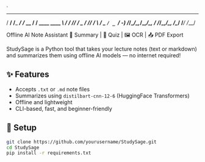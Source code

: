 .
   
   
   ______          __       ____             
  / __/ /___ _____/ /_ __  / __/__ ____ ____ 
 _\ \/ __/ // / _  / // / _\ \/ _ `/ _ `/ -_)
/___/\__/\_,_/\_,_/\_, / /___/\_,_/\_, /\__/ 
                  /___/           /___/      

   Offline AI Note Assistant
📄 Summary | 🧪 Quiz | 🖼 OCR | 📤 PDF Export

StudySage is a Python tool that takes your lecture notes (text or markdown) and summarizes them using offline AI models — no internet required!

## ✨ Features
- Accepts `.txt` or `.md` note files
- Summarizes using `distilbart-cnn-12-6` (HuggingFace Transformers)
- Offline and lightweight
- CLI-based, fast, and beginner-friendly

## 🔧 Setup
```bash
git clone https://github.com/yourusername/StudySage.git
cd StudySage
pip install -r requirements.txt
